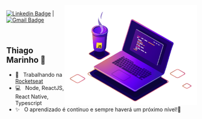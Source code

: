 <img align="right" src="https://raw.githubusercontent.com/tgmarinho/tgmarinho/main/keep_coding.png" width="350"/>

[![Linkedin Badge](https://img.shields.io/badge/-ThiagoMarinho-blue?style=flat-square&logo=Linkedin&logoColor=white&link=https://www.linkedin.com/in/tgmarinho/)](https://www.linkedin.com/in/tgmarinho/) 
| 
[![Gmail Badge](https://img.shields.io/badge/-tgmarinho@gmail.com-c14438?style=flat-square&logo=Gmail&logoColor=white&link=mailto:tgmarinho@gmail.com)](mailto:tgmarinho@gmail.com)

<br/>

## Thiago Marinho 👋 

- 🚀 &nbsp; Trabalhando na [Rocketseat](https://blog.rocketseat.com.br/)
- 💻 &nbsp; Node, ReactJS, React Native, Typescript
- ✨ &nbsp; O aprendizado é contínuo e sempre haverá um próximo nível!🚀

